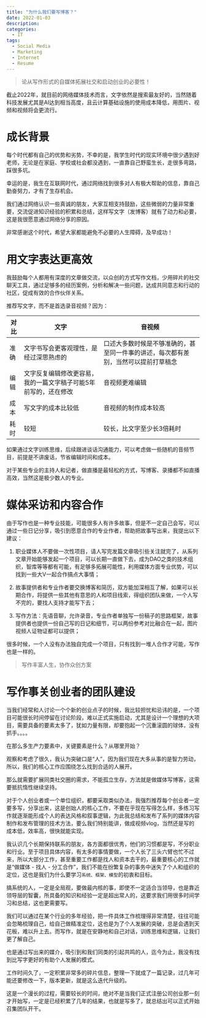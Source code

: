 ```yaml
---
title: "为什么我们要写博客？"
date: 2022-01-03
description: 
categories:
  - IT
tags:
  - Social Media
  - Marketing
  - Internet
  - Resume
---
```


> 论从写作形式的自媒体拓展社交和启动创业的必要性！

截止2022年，就目前的网络媒体技术而言，文字依然是搜索最友好的，当然随着科技发展尤其是AI达到相当高度，且云计算基础设施的使用成本降低，用图片、视频和视频将会更流行。

# 成长背景

每个时代都有自己的优势和劣势，不幸的是，我学生时代的现实环境中很少遇到好老师，无论是在家庭、学校或社会都没遇到，一直靠自己野蛮生长，走很多弯路，踩很多坑。

幸运的是，我生在互联网时代，通过网络找到很多对人有极大帮助的信息，靠自己勤奋努力，才有了生存机会。

我们通过网络认识一些真诚的朋友，大家互相支持鼓励，这些微弱的力量非常重要，交流促进知识经验的积累和总结，这样写文字（发博客）就有了动力和必要，这是我很愿意通过网络分享的原因。

非常感谢这个时代，希望大家都能避免不必要的人生障碍，及早成功！

# 用文字表达更高效

我鼓励每个人都用有深度的文章做交流，以众创的方式写作文档，少用碎片的社交聊天工具，通过足够多的经历案例，分析和解决一些问题，达成共同意志和行动的社区，促成有效的合作伙伴关系。

推荐写文字，而不是首选录音视频？因为：

| **对比** | **文字** | **音视频** |
| --- | --- | --- |
| 准确 | 文字书写会更客观理性，是经过深思熟虑的 | 口述大多数时候是不够准确的，甚至同一件事的讲述，每次都有差别，当然可以提前打草稿念 |
| 编辑 | 文字反复编辑修改更容易，我的一篇文字稿子可能5年前写的，还在修改 | 音视频更难编辑 |
| 成本 | 写文字的成本比较低 | 音视频的制作成本较高 |
| 耗时 | 较短 | 较长，比文字至少长3倍耗时 |

如果通过文字训练思维，后续跟进谈话沟通能力，可以考虑做一些随机的音频节目，前提是不讲废话，节省编辑时间和成本。

对于某些专业的主持人和记者，做直播是最轻松的方式，写博客、录播都不如直播高效，当然这是极少数人的专业。


# 媒体采访和内容合作

由于写作也是一种专业技能，可能很多人有许多故事，但是不一定自己会写，可以通过一些日记分享，吸引到愿意合作的专业作者，帮助把故事写出来，我提出以下建议：

1. 职业媒体人不要做一次性项目，请人写完发篇文章吸引些关注就完了，从系列文章开始能够发起一个项目，可以长期一直做下去，成为DAO之类的技术组织，智库等等都有可能，有足够多拓展可能性，利用媒体方面专业优势，可以找到一些大V一起合作搞点大事情；

2. 故事提供者和专业作者要交换博客和简历，双方能加深相互了解，如果可以长期合作，将提供一些其他有意思的人和项目线索，得组织团队来做，一个人写不完的，要找人支持才能写下去；

3. 写作方法：先语音聊，允许录音，专业作者单独写一份稿子的思路框架，故事提供者也提供一份自己写的日记和细节，可以两份参考对比融合在一起，图片视频人证物证都可以提供；

很多时候，一个人没有办法独自完成一个项目，只有找到一堆人合作才可能，写作也是一样的。

> 写作丰富人生，协作众创方案


# 写作事关创业者的团队建设

当我们经常和人讨论一个个新的创业点子的时候，我比较担忧和忌讳的是，一个项目可能很长时间停留在讨论阶段，难以正式实施启动，尤其是设计一个理想的大项目，需要具备的要素太多了，犹如力量有限，却要抱起一个沉重滚圆的球体，没有抓手。。。。

在那么多生产力要素中，关键要素是什么？从哪里开始？

观察和考虑了很久，我认为突破口是“人”，因为我们现在大多从事的是智力劳动，所以，我们的核心工作应围绕怎么找到合适的人展开。

那么就需要扩展同类社交圈的需求，不能孤立生存，方法就是做媒体写博客，这需要抵抗惰性继续坚持。

对于个人创业者或一个单位组织，都要采取类似办法，我强烈推荐每个创业者一定要多写，分享出来，这是创始人的核心工作，不要在乎现在写得怎么样，多练习写作就逐渐能形成个人的表达风格和叙事逻辑，为此我总结和发布了系列的媒体内容制作和发布管理的技术方法，要么我们特别能讲，做成视频vlog，当然还是写的成本低，效率高，很快就能实现。

我认识几个长期保持联系的朋友，各方面都很优秀，他们的习惯都是写，不分职业和行业。至于项目具体内容，有太多的事情要做，一个人长了三头六臂也忙不过来，所以大部分工作，甚至重要工作都是找人和资本去干的，最重要核心的工作就是“做媒体 - 找人 - 分工合作”，我们不能在纷繁复杂的事务中迷失了个人和组织的定位，这也是我们为什么要学习```系统、框架、模型```的初衷和目标。

搞系统的人，一定是全局观，要做最内核的事，即使不一定适合当领导，也是靠近领导层的智囊，所具备的知识和经验一定是超出常人的，这要求我们用很多时间学习和总结，这也更需要写。

我们可以通过在某个行业的多年经验，把一件具体工作梳理得非常清楚，往往可能会忽略梳理自己，给自己做精准定位，这也是为了个人发展的突破，总是会遇到天花板，难以升上去。而写作，就是在安静地和自己对话，训练思维和逻辑，让我们更了解自己。

也是通过写出来的媒介，吸引到和我们同类的引起共鸣的人，迄今为止，我没有找到比写字更好的有助个人发展的模式。

工作时间久了，一定积累非常多的碎片信息，整理一下就成了一篇记录，过几年可能还要修改一下，版本更新，就是这么迭代升级的。

这是一个漫长的过程，需要较长的时间，绝对不是当我们正式注册公司创业那一刻才开始写，一定是已经积累了几年的结果，也就是写多了，就总结出可以正式开始召集团队开干。

